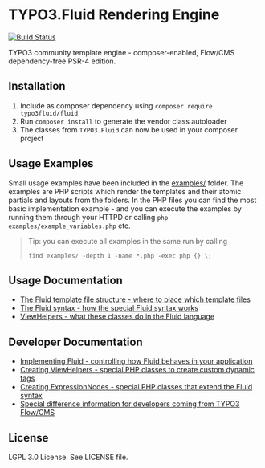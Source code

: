 TYPO3.Fluid Rendering Engine
============================

[![Build Status](https://github.com/TYPO3/Fluid/actions/workflows/build.yml/badge.svg)](https://github.com/TYPO3/Fluid/actions/workflows/build.yml)

TYPO3 community template engine - composer-enabled, Flow/CMS dependency-free PSR-4 edition.

Installation
------------

1. Include as composer dependency using `composer require typo3fluid/fluid`
2. Run `composer install` to generate the vendor class autoloader
3. The classes from `TYPO3.Fluid` can now be used in your composer project

Usage Examples
--------------

Small usage examples have been included in the [examples/](examples/) folder. The examples are PHP scripts which render the
templates and their atomic partials and layouts from the folders. In the PHP files you can find the most basic implementation
example - and you can execute the examples by running them through your HTTPD or calling `php examples/example_variables.php` etc.

> Tip: you can execute all examples in the same run by calling
>
> `find examples/ -depth 1 -name *.php -exec php {} \;`

Usage Documentation
-------------------

* [The Fluid template file structure - where to place which template files](doc/FLUID_STRUCTURE.md)
* [The Fluid syntax - how the special Fluid syntax works](doc/FLUID_SYNTAX.md)
* [ViewHelpers - what these classes do in the Fluid language](doc/FLUID_VIEWHELPERS.md)

Developer Documentation
-----------------------

* [Implementing Fluid - controlling how Fluid behaves in your application](doc/FLUID_IMPLEMENTATION.md)
* [Creating ViewHelpers - special PHP classes to create custom dynamic tags](doc/FLUID_CREATING_VIEWHELPERS.md)
* [Creating ExpressionNodes - special PHP classes that extend the Fluid syntax](doc/FLUID_EXPRESSIONS.md)
* [Special difference information for developers coming from TYPO3 Flow/CMS](doc/README_TYPO3.md)

License
-------
LGPL 3.0 License. See LICENSE file.
